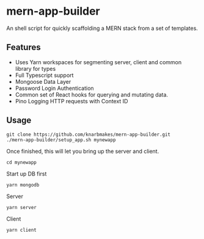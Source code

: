 # mern-app-builder

An shell script for quickly scaffolding a MERN stack from a set of templates.

## Features

- Uses Yarn workspaces for segmenting server, client and common library for types
- Full Typescript support
- Mongoose Data Layer
- Password Login Authentication
- Common set of React hooks for querying and mutating data.
- Pino Logging HTTP requests with Context ID

## Usage

```
git clone https://github.com/knarbmakes/mern-app-builder.git
./mern-app-builder/setup_app.sh mynewapp
```

Once finished, this will let you bring up the server and client.

```
cd mynewapp
```

Start up DB first

```
yarn mongodb
```

Server

```
yarn server
```

Client

```
yarn client
```
